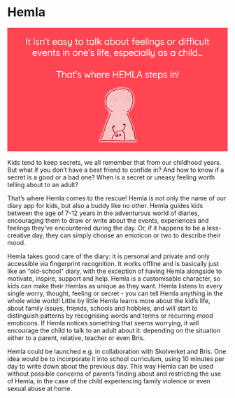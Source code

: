 # Hemla
<p align="center"><img src="Screen%20Shot%202018-02-03%20at%2016.57.47.png"></p>

Kids tend to keep secrets, we all remember that from our childhood years. But what if you don’t have a best friend to confide in? And how to know if a secret is a good or a bad one? When is a secret or uneasy feeling worth telling about to an adult? 

That’s where Hemla comes to the rescue! Hemla is not only the name of our diary app for kids, but also a buddy like no other. Hemla guides kids between the age of 7-12 years in the adventurous world of diaries, encouraging them to draw or write about the events, experiences and feelings they’ve encountered during the day. Or, if it happens to be a less-creative day, they can simply choose an emoticon or two to describe their mood. 

Hemla takes good care of the diary: it is personal and private and only accessible via fingerprint recognition. It works offline and is basically just like an “old-school” diary, with the exception of having Hemla alongside to motivate, inspire, support and help. Hemla is a customisable character, so kids can make their Hemlas as unique as they want. Hemla listens to every single worry, thought, feeling or secret - you can tell Hemla anything in the whole wide world! Little by little Hemla learns more about the kid’s life, about family issues, friends, schools and hobbies, and will start to distinguish patterns by recognising words and terms or recurring mood emoticons. If Hemla notices something that seems worrying, it will encourage the child to talk to an adult about it: depending on the situation either to a parent, relative, teacher or even Bris. 

Hemla could be launched e.g. in collaboration with Skolverket and Bris. One idea would be to incorporate it into school curriculum, using 10 minutes per day to write down about the previous day. This way Hemla can be used without possible concerns of parents finding about and restricting the use of Hemla, in the case of the child experiencing family violence or even sexual abuse at home.
